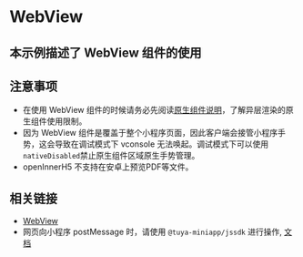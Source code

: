 # WebView

## 本示例描述了 WebView 组件的使用

## 注意事项

- 在使用 WebView 组件的时候请务必先阅读[原生组件说明](https://developer.tuya.com/cn/miniapp/component/native-component/native-component)，了解异层渲染的原生组件使用限制。
- 因为 WebView 组件是覆盖于整个小程序页面，因此客户端会接管小程序手势，这会导致在调试模式下 vconsole 无法唤起。调试模式下可以使用`nativeDisabled`禁止原生组件区域原生手势管理。
- openInnerH5 不支持在安卓上预览PDF等文件。

## 相关链接

- [WebView](https://developer.tuya.com/cn/miniapp/panels/component/open/web-view)
- 网页向小程序 postMessage 时，请使用 `@tuya-miniapp/jssdk` 进行操作, [文档](https://www.npmjs.com/package/@tuya-miniapp/jssdk)